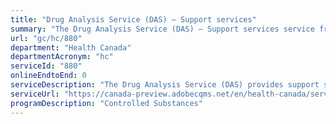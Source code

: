 ```yaml
---
title: "Drug Analysis Service (DAS) – Support services"
summary: "The Drug Analysis Service (DAS) – Support services service from Health Canada is not available end-to-end online, according to the GC Service Inventory."
url: "gc/hc/880"
department: "Health Canada"
departmentAcronym: "hc"
serviceId: "880"
onlineEndtoEnd: 0
serviceDescription: "The Drug Analysis Service (DAS) provides support services to law enforcement agencies involved in the control of illegal drugs, controlled substances and precursor chemicals including assistance with the safe dismantling of suspected clandestine drug laboratories - (ROEB)"
serviceUrl: "https://canada-preview.adobecqms.net/en/health-canada/services/health-concerns/controlled-substances-precursor-chemicals/drug-analysis-service.html"
programDescription: "Controlled Substances"
---
```

